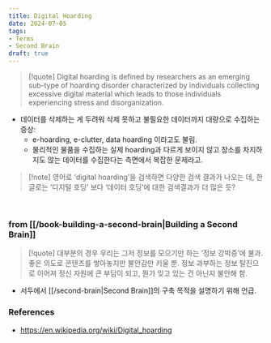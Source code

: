 ```yaml
---
title: Digital Hoarding
date: 2024-07-05
tags:
- Terms
- Second Brain
draft: true
---
```



> [!quote] Digital hoarding is defined by researchers as an emerging sub-type of hoarding disorder characterized by individuals collecting excessive digital material which leads to those individuals experiencing stress and disorganization.

- 데이터를 삭제하는 게 두려워 삭제 못하고 불필요한 데이터까지 대량으로 수집하는 증상:
    - e-hoarding, e-clutter, data hoarding 이라고도 불림.
    - 물리적인 물품을 수집하는 실제 hoarding과 다르게 보이지 않고 장소를 차지하지도 않는 데이터를 수집한다는 측면에서 복잡한 문제라고.

> [!note] 영어로 ‘digital hoarding’을 검색하면 다양한 검색 결과가 나오는 데, 한글로는 ’디지털 호딩’ 보다 ‘데이터 호딩’에 대한 검색결과가 더 많은 듯?

<BR />

### from [[/book-building-a-second-brain|Building a Second Brain]]

> [!quote] 대부분의 경우 우리는 그저 정보를 모으기만 하는 ‘정보 강박증’에 불과. 좋은 의도로 콘텐츠를 쌓아놓지만 불안감만 키울 뿐. 정보 과부하는 정보 탈진으로 이어져 정신 자원에 큰 부담이 되고, 뭔가 잊고 있는 건 아닌지 불안해 함.

- 서두에서 [[/second-brain|Second Brain]]의 구축 목적을 설명하기 위해 언급.



### References
- https://en.wikipedia.org/wiki/Digital_hoarding